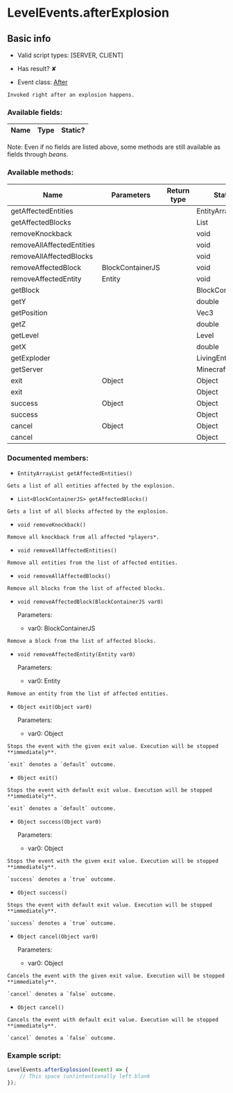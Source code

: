 # LevelEvents.afterExplosion

## Basic info

- Valid script types: [SERVER, CLIENT]

- Has result? ✘

- Event class: [After](https://github.com/KubeJS-Mods/KubeJS/tree/1902/common/src/main/java/dev/latvian/mods/kubejs/level/After.java)

```
Invoked right after an explosion happens.
```

### Available fields:

| Name | Type | Static? |
| ---- | ---- | ------- |

Note: Even if no fields are listed above, some methods are still available as fields through *beans*.

### Available methods:

| Name | Parameters | Return type | Static? |
| ---- | ---------- | ----------- | ------- |
| getAffectedEntities |  |  | EntityArrayList | ✘ |
| getAffectedBlocks |  |  | List<BlockContainerJS> | ✘ |
| removeKnockback |  |  | void | ✘ |
| removeAllAffectedEntities |  |  | void | ✘ |
| removeAllAffectedBlocks |  |  | void | ✘ |
| removeAffectedBlock | BlockContainerJS |  | void | ✘ |
| removeAffectedEntity | Entity |  | void | ✘ |
| getBlock |  |  | BlockContainerJS | ✘ |
| getY |  |  | double | ✘ |
| getPosition |  |  | Vec3 | ✘ |
| getZ |  |  | double | ✘ |
| getLevel |  |  | Level | ✘ |
| getX |  |  | double | ✘ |
| getExploder |  |  | LivingEntity | ✘ |
| getServer |  |  | MinecraftServer | ✘ |
| exit | Object |  | Object | ✘ |
| exit |  |  | Object | ✘ |
| success | Object |  | Object | ✘ |
| success |  |  | Object | ✘ |
| cancel | Object |  | Object | ✘ |
| cancel |  |  | Object | ✘ |


### Documented members:

- `EntityArrayList getAffectedEntities()`
```
Gets a list of all entities affected by the explosion.
```

- `List<BlockContainerJS> getAffectedBlocks()`
```
Gets a list of all blocks affected by the explosion.
```

- `void removeKnockback()`
```
Remove all knockback from all affected *players*.
```

- `void removeAllAffectedEntities()`
```
Remove all entities from the list of affected entities.
```

- `void removeAllAffectedBlocks()`
```
Remove all blocks from the list of affected blocks.
```

- `void removeAffectedBlock(BlockContainerJS var0)`

  Parameters:
  - var0: BlockContainerJS

```
Remove a block from the list of affected blocks.
```

- `void removeAffectedEntity(Entity var0)`

  Parameters:
  - var0: Entity

```
Remove an entity from the list of affected entities.
```

- `Object exit(Object var0)`

  Parameters:
  - var0: Object

```
Stops the event with the given exit value. Execution will be stopped **immediately**.

`exit` denotes a `default` outcome.
```

- `Object exit()`
```
Stops the event with default exit value. Execution will be stopped **immediately**.

`exit` denotes a `default` outcome.
```

- `Object success(Object var0)`

  Parameters:
  - var0: Object

```
Stops the event with the given exit value. Execution will be stopped **immediately**.

`success` denotes a `true` outcome.
```

- `Object success()`
```
Stops the event with default exit value. Execution will be stopped **immediately**.

`success` denotes a `true` outcome.
```

- `Object cancel(Object var0)`

  Parameters:
  - var0: Object

```
Cancels the event with the given exit value. Execution will be stopped **immediately**.

`cancel` denotes a `false` outcome.
```

- `Object cancel()`
```
Cancels the event with default exit value. Execution will be stopped **immediately**.

`cancel` denotes a `false` outcome.
```



### Example script:

```js
LevelEvents.afterExplosion((event) => {
	// This space (un)intentionally left blank
});
```

